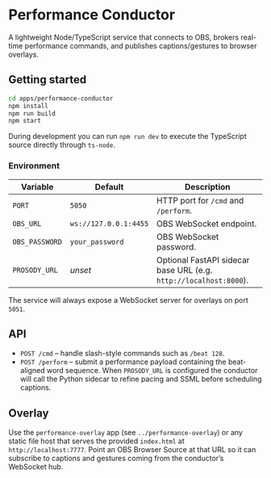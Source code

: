 # Performance Conductor

A lightweight Node/TypeScript service that connects to OBS, brokers real-time
performance commands, and publishes captions/gestures to browser overlays.

## Getting started

```bash
cd apps/performance-conductor
npm install
npm run build
npm start
```

During development you can run `npm run dev` to execute the TypeScript source
directly through `ts-node`.

### Environment

| Variable        | Default                | Description                                  |
|-----------------|------------------------|----------------------------------------------|
| `PORT`          | `5050`                 | HTTP port for `/cmd` and `/perform`.         |
| `OBS_URL`       | `ws://127.0.0.1:4455`  | OBS WebSocket endpoint.                      |
| `OBS_PASSWORD`  | `your_password`        | OBS WebSocket password.                      |
| `PROSODY_URL`   | _unset_                | Optional FastAPI sidecar base URL (e.g. `http://localhost:8000`). |

The service will always expose a WebSocket server for overlays on port `5051`.

## API

- `POST /cmd` – handle slash-style commands such as `/beat 128`.
- `POST /perform` – submit a performance payload containing the beat-aligned
  word sequence. When `PROSODY_URL` is configured the conductor will call the
  Python sidecar to refine pacing and SSML before scheduling captions.

## Overlay

Use the `performance-overlay` app (see `../performance-overlay`) or any static
file host that serves the provided `index.html` at `http://localhost:7777`.
Point an OBS Browser Source at that URL so it can subscribe to captions and
gestures coming from the conductor’s WebSocket hub.
